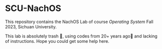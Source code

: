 # SCU-NachOS

This repository contains the NachOS Lab of course *Operating System* Fall 2023, Sichuan University.

This lab is absolutely trash 🚮, using codes from 20+ years ago💩 and lacking of instructions. Hope you could get some help here.
